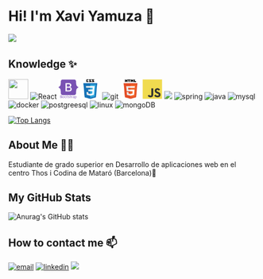 
# Hi! I'm Xavi Yamuza 👋
<img src="https://cdn.dribbble.com/users/3528077/screenshots/9072743/media/71859897f522041a420893ce7d27843b.gif"  height="300" />

## Knowledge ✨

<div align="left">
    <p align="left">
        <img src="https://upload.wikimedia.org/wikipedia/commons/2/20/Photoshop_CC_icon.png" width="40" height="40" />
        <img src="https://www.shareicon.net/data/64x64/2016/07/08/117367_logo_512x512.png" alt="React" width="40" height="40" />
        <img src="https://raw.githubusercontent.com/devicons/devicon/master/icons/bootstrap/bootstrap-plain-wordmark.svg" alt="bootstrap" width="40" height="40" />
        <img src="https://raw.githubusercontent.com/devicons/devicon/master/icons/css3/css3-original-wordmark.svg" alt="css3" width="40" height="40" /> </a>
        <img src="https://www.vectorlogo.zone/logos/git-scm/git-scm-icon.svg" alt="git" width="40" height="40" />
        <img src="https://raw.githubusercontent.com/devicons/devicon/master/icons/html5/html5-original-wordmark.svg" alt="html5" width="40" height="40" /> 
        <img src="https://raw.githubusercontent.com/devicons/devicon/master/icons/javascript/javascript-original.svg" alt="javascript" width="40" height="40" />
        <img src="https://img.icons8.com/officel/40/000000/php-logo.png"/>
        <img src="https://spring-petclinic.github.io/images/logo-spring.png" alt="spring" width="40" height="40" />
        <img src="https://img.icons8.com/color/40/000000/java-coffee-cup-logo--v2.png" alt="java" width="40" height="40"/>
        <img src="https://img.icons8.com/color/40/000000/mysql-logo.png" alt="mysql" width="40" height="40" />
        <img src="https://img.icons8.com/color/344/docker.png" alt="docker" width="40" height="40" />
        <img src="https://img.icons8.com/color/344/postgreesql.png" alt="postgreesql" width="40" height="40" />
        <img src="https://img.icons8.com/color/344/linux--v1.png" alt="linux" width="40" height="40" />
        <img src="https://img.icons8.com/external-tal-revivo-shadow-tal-revivo/344/external-mongodb-a-cross-platform-document-oriented-database-program-logo-shadow-tal-revivo.png" alt="mongoDB" width="40" height="40" />

</div>

[![Top Langs](https://github-readme-stats.vercel.app/api/top-langs/?username=azumay&layout=compact)](https://github.com/azumay?tab=repositories)
## About Me 👨‍💻
Estudiante de grado superior en Desarrollo de aplicaciones web en el centro Thos i Codina de Mataró (Barcelona)📍


## My GitHub Stats
![Anurag's GitHub stats](https://github-readme-stats.vercel.app/api?username=azumay&show_icons=true&theme=tokyonight)


## How to contact me 📫

<a href="mailto:xyamuza@gmail.com"><img src="https://img.icons8.com/color/35/000000/gmail.png" alt="email"/></a>
<a href="https://www.linkedin.com/in/xavi-yamuza-3016a2144/" target="_blank"><img src="https://img.icons8.com/color/35/000000/linkedin.png" alt="linkedin"/></a>
<a href="https://www.instagram.com/azumay404/" target="_blank"><img src="https://img.icons8.com/fluency/35/000000/instagram-new.png"/></a>


<!--
**azumay/azumay** is a ✨ _special_ ✨ repository because its `README.md` (this file) appears on your GitHub profile.

Here are some ideas to get you started:

- 🔭 I’m currently working on ...
- 🌱 I’m currently learning ...
- 👯 I’m looking to collaborate on ...
- 🤔 I’m looking for help with ...
- 💬 Ask me about ...
- 📫 How to reach me: ...
- 😄 Pronouns: ...
- ⚡ Fun fact: ...
-->
